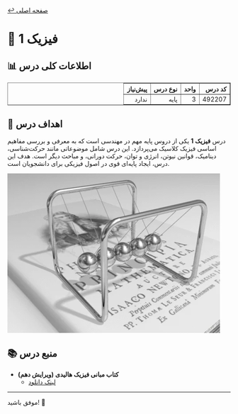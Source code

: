 [↩️ صفحه اصلی](/README.md)

# 🧲 فیزیک 1

## 📊 اطلاعات کلی درس

<div align="center" style="direction: rtl">
    <table border="1" style="text-align: right;">
        <thead>
            <tr>
                <th>کد درس</th>
                <th>واحد</th>
                <th>نوع درس</th>
                <th>پیش‌نیاز</th>
            </tr>
        </thead>
        <tbody>
            <tr>
                <td>492207</td>
                <td>3</td>
                <td>پایه</td>
                <td>ندارد</td>
            </tr>
        </tbody>
    </table>
</div>

## 🎯 اهداف درس
درس **فیزیک 1** یکی از دروس پایه مهم در مهندسی است که به معرفی و بررسی مفاهیم اساسی فیزیک کلاسیک می‌پردازد. این درس شامل موضوعاتی مانند حرکت‌شناسی، دینامیک، قوانین نیوتن، انرژی و توان، حرکت دورانی، و مباحث دیگر است. هدف این درس، ایجاد پایه‌ای قوی در اصول فیزیکی برای دانشجویان است.


![gif](./تصاویر/giphy%20(8).webp)

## 📚 منبع درس
- **کتاب مبانی فیزیک هالیدی (ویرایش دهم)**
  - [لینک دانلود](https://www.yasdl.com/67570/%D8%AF%D8%A7%D9%86%D9%84%D9%88%D8%AF-%D9%81%DB%8C%D8%B2%DB%8C%DA%A9-%D9%87%D8%A7%D9%84%DB%8C%D8%AF%DB%8C-10.html)

---

موفق باشید! 🚀

